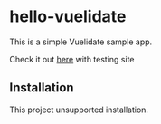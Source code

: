 # hello-vuelidate

This is a simple Vuelidate sample app.

Check it out [here](https://hello-vuelidate.netlify.app/) with testing site

## Installation

This project unsupported installation.
